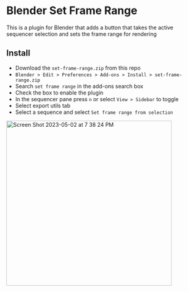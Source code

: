 # Blender Set Frame Range
This is a plugin for Blender that adds a button that takes the active sequencer selection and sets the frame range for rendering

## Install
- Download the `set-frame-range.zip` from this repo
- `Blender > Edit > Preferences > Add-ons > Install > set-frame-range.zip`
- Search `set frame range` in the add-ons search box
- Check the box to enable the plugin
- In the sequencer pane press `n` or select `View > Sidebar` to toggle
- Select export utils tab
- Select a sequence and select `Set frame range from selection`

<img width="433" alt="Screen Shot 2023-05-02 at 7 38 24 PM" src="https://user-images.githubusercontent.com/1154569/235823239-bf8fef84-5f20-46d5-83d9-2d1c28af03c9.png">
